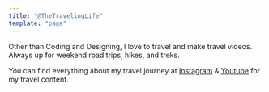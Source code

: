 ```yaml
---
title: "@TheTravelingLife"
template: "page"
---
```



Other than Coding and Designing, I love to travel and make travel videos. Always up for weekend road trips, hikes, and treks.

You can find everything about my travel journey at [Instagram](https://instagram.com/the.traveling.life) & [Youtube](https://youtube.com/iranjith4) for my travel content.
